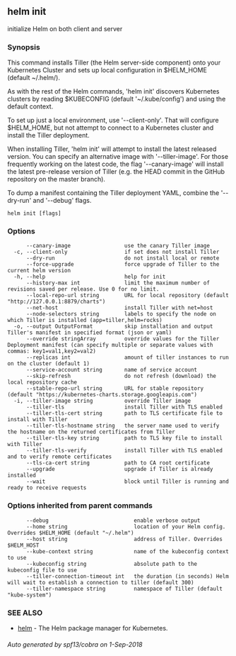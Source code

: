 ## helm init

initialize Helm on both client and server

### Synopsis


This command installs Tiller (the Helm server-side component) onto your
Kubernetes Cluster and sets up local configuration in $HELM_HOME (default ~/.helm/).

As with the rest of the Helm commands, 'helm init' discovers Kubernetes clusters
by reading $KUBECONFIG (default '~/.kube/config') and using the default context.

To set up just a local environment, use '--client-only'. That will configure
$HELM_HOME, but not attempt to connect to a Kubernetes cluster and install the Tiller
deployment.

When installing Tiller, 'helm init' will attempt to install the latest released
version. You can specify an alternative image with '--tiller-image'. For those
frequently working on the latest code, the flag '--canary-image' will install
the latest pre-release version of Tiller (e.g. the HEAD commit in the GitHub
repository on the master branch).

To dump a manifest containing the Tiller deployment YAML, combine the
'--dry-run' and '--debug' flags.


```
helm init [flags]
```

### Options

```
      --canary-image                 use the canary Tiller image
  -c, --client-only                  if set does not install Tiller
      --dry-run                      do not install local or remote
      --force-upgrade                force upgrade of Tiller to the current helm version
  -h, --help                         help for init
      --history-max int              limit the maximum number of revisions saved per release. Use 0 for no limit.
      --local-repo-url string        URL for local repository (default "http://127.0.0.1:8879/charts")
      --net-host                     install Tiller with net=host
      --node-selectors string        labels to specify the node on which Tiller is installed (app=tiller,helm=rocks)
  -o, --output OutputFormat          skip installation and output Tiller's manifest in specified format (json or yaml)
      --override stringArray         override values for the Tiller Deployment manifest (can specify multiple or separate values with commas: key1=val1,key2=val2)
      --replicas int                 amount of tiller instances to run on the cluster (default 1)
      --service-account string       name of service account
      --skip-refresh                 do not refresh (download) the local repository cache
      --stable-repo-url string       URL for stable repository (default "https://kubernetes-charts.storage.googleapis.com")
  -i, --tiller-image string          override Tiller image
      --tiller-tls                   install Tiller with TLS enabled
      --tiller-tls-cert string       path to TLS certificate file to install with Tiller
      --tiller-tls-hostname string   the server name used to verify the hostname on the returned certificates from Tiller
      --tiller-tls-key string        path to TLS key file to install with Tiller
      --tiller-tls-verify            install Tiller with TLS enabled and to verify remote certificates
      --tls-ca-cert string           path to CA root certificate
      --upgrade                      upgrade if Tiller is already installed
      --wait                         block until Tiller is running and ready to receive requests
```

### Options inherited from parent commands

```
      --debug                           enable verbose output
      --home string                     location of your Helm config. Overrides $HELM_HOME (default "~/.helm")
      --host string                     address of Tiller. Overrides $HELM_HOST
      --kube-context string             name of the kubeconfig context to use
      --kubeconfig string               absolute path to the kubeconfig file to use
      --tiller-connection-timeout int   the duration (in seconds) Helm will wait to establish a connection to tiller (default 300)
      --tiller-namespace string         namespace of Tiller (default "kube-system")
```

### SEE ALSO

* [helm](helm.md)	 - The Helm package manager for Kubernetes.

###### Auto generated by spf13/cobra on 1-Sep-2018
